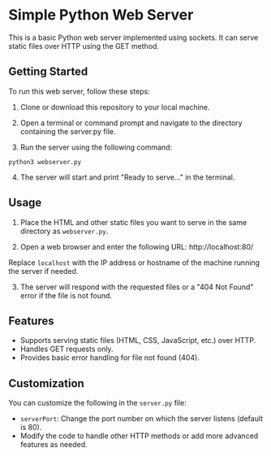 # Simple Python Web Server

This is a basic Python web server implemented using sockets. It can serve static files over HTTP using the GET method.

## Getting Started

To run this web server, follow these steps:

1. Clone or download this repository to your local machine.

2. Open a terminal or command prompt and navigate to the directory containing the server.py file.

3. Run the server using the following command:

```
python3 webserver.py
```
4. The server will start and print "Ready to serve..." in the terminal.

## Usage

1. Place the HTML and other static files you want to serve in the same directory as `webserver.py`.

2. Open a web browser and enter the following URL:
http://localhost:80/


Replace `localhost` with the IP address or hostname of the machine running the server if needed.

3. The server will respond with the requested files or a "404 Not Found" error if the file is not found.

## Features

- Supports serving static files (HTML, CSS, JavaScript, etc.) over HTTP.
- Handles GET requests only.
- Provides basic error handling for file not found (404).

## Customization

You can customize the following in the `server.py` file:

- `serverPort`: Change the port number on which the server listens (default is 80).
- Modify the code to handle other HTTP methods or add more advanced features as needed.
